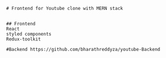     # Frontend for Youtube clone with MERN stack


    ## Frontend
    React
    styled components
    Redux-toolkit

    #Backend https://github.com/bharathreddyza/youtube-Backend
